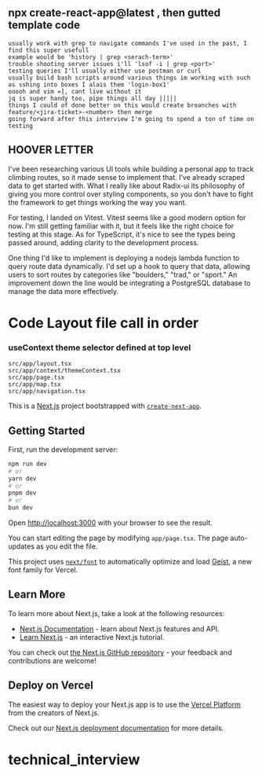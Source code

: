## npx create-react-app@latest <app-name>,  then gutted template code
    usually work with grep to navigate commands I've used in the past, I find this super usefull
    example would be 'history | grep <serach-term>'
    trouble shooting server issues i'll 'lsof -i | grep <port>'
    testing queries I'll usually either use postman or curl
    usually build bash scripts around various things im working with such as sshing into boxes I alais them 'login-box1'
    ooooh and vim =], cant live without it
    jq is super handy too, pipe things all day |||||
    things I could of done better on this would create breanches with feature/<jira-ticket>-<number> then merge
    going forward after this interview I'm going to spend a ton of time on testing
    
## HOOVER LETTER
I've been researching various UI tools while building a personal app to track climbing routes, so it made sense to implement that. I’ve already scraped data to get started with. What I really like about Radix-ui its philosophy of giving you more control over styling components, so you don't have to fight the framework to get things working the way you want.

For testing, I landed on Vitest. Vitest seems like a good modern option for now. I'm still getting familiar with it, but it feels like the right choice for testing at this stage. As for TypeScript, it's nice to see the types being passed around, adding clarity to the development process.

One thing I'd like to implement is deploying a nodejs lambda function to query route data dynamically. I'd set up a hook to query that data, allowing users to sort routes by categories like "boulders," "trad," or "sport." An improvement down the line would be integrating a PostgreSQL database to manage the data more effectively.

# Code Layout file call in order
### useContext theme selector defined at top level
    src/app/layout.tsx
    src/app/context/themeContext.tsx
    src/app/page.tsx
    src/app/map.tsx
    src/app/navigation.tsx

This is a [Next.js](https://nextjs.org) project bootstrapped with [`create-next-app`](https://nextjs.org/docs/app/api-reference/cli/create-next-app).

## Getting Started

First, run the development server:

```bash
npm run dev
# or
yarn dev
# or
pnpm dev
# or
bun dev
```

Open [http://localhost:3000](http://localhost:3000) with your browser to see the result.

You can start editing the page by modifying `app/page.tsx`. The page auto-updates as you edit the file.

This project uses [`next/font`](https://nextjs.org/docs/app/building-your-application/optimizing/fonts) to automatically optimize and load [Geist](https://vercel.com/font), a new font family for Vercel.

## Learn More

To learn more about Next.js, take a look at the following resources:

- [Next.js Documentation](https://nextjs.org/docs) - learn about Next.js features and API.
- [Learn Next.js](https://nextjs.org/learn) - an interactive Next.js tutorial.

You can check out [the Next.js GitHub repository](https://github.com/vercel/next.js) - your feedback and contributions are welcome!

## Deploy on Vercel

The easiest way to deploy your Next.js app is to use the [Vercel Platform](https://vercel.com/new?utm_medium=default-template&filter=next.js&utm_source=create-next-app&utm_campaign=create-next-app-readme) from the creators of Next.js.

Check out our [Next.js deployment documentation](https://nextjs.org/docs/app/building-your-application/deploying) for more details.

# technical_interview
